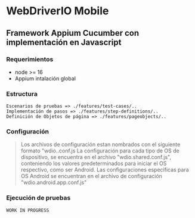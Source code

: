 # WebDriverIO  Mobile
## Framework Appium  Cucumber con implementación en Javascript

### Requerimientos
- node >= 16
- Appium intalación global

### Estructura 
```
Escenarios de pruebas => ./features/test-cases/..
Implementación de pasos => ./features/step-definitions/..
Definición de Objetos de página => ./features/pageobjects/..
```

### Configuración
> Los archivos de configuración estan nombrados con el siguiente formato "wdio.<clase>.conf.js
> La configuración para cada tipo de OS de dispositivo, se encuentra en el archivo "wdio.shared.conf.js", conteniendo los valores predeterminados para iniciar el OS respectivo, como ser Android.
> Las configuraciones especificas para OS Android se encuentran en el archivo de configuración "wdio.android.app.conf.js"

### Ejecución de pruebas


```
WORK IN PROGRESS
```
